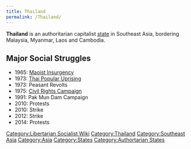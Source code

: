 ```yaml
---
title: Thailand
permalink: /Thailand/
---
```


**Thailand** is an authoritarian capitalist
[state](List_of_States.md "wikilink") in Southeast Asia, bordering
Malaysia, Myanmar, Laos and Cambodia.

## Major Social Struggles

- 1965: [Maoist Insurgency](Maoist_Insurgency_in_Thailand.md "wikilink")
- 1973: [Thai Popular Uprising](Thai_Popular_Uprising_(1973).md "wikilink")
- 1973: Peasant Revolts
- 1975: [Civil Rights
  Campaign](Civil_Rights_Movement_(Thailand).md "wikilink")
- 1991: Pak Mun Dam Campaign
- 2010: Protests
- 2010: Strike
- 2012: Strike
- 2014: Protests

[Category:Libertarian Socialist
Wiki](Category:Libertarian_Socialist_Wiki.md "wikilink")
[Category:Thailand](Category:Thailand.md "wikilink") [Category:Southeast
Asia](Category:Southeast_Asia.md "wikilink")
[Category:Asia](Category:Asia.md "wikilink")
[Category:States](Category:States.md "wikilink") [Category:Authortarian
States](Category:Authortarian_States.md "wikilink")